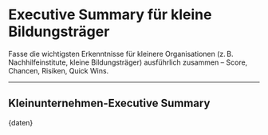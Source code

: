 <!-- summary_klein.md -->
# Executive Summary für kleine Bildungsträger

Fasse die wichtigsten Erkenntnisse für kleinere Organisationen (z. B. Nachhilfeinstitute, kleine Bildungsträger) ausführlich zusammen – Score, Chancen, Risiken, Quick Wins.

---

## Kleinunternehmen-Executive Summary

{daten}
